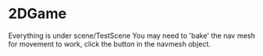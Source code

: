 # 2DGame

Everything is under scene/TestScene
You may need to 'bake' the nav mesh for movement to work, click the button in the navmesh object.
